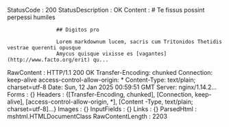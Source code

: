 

StatusCode        : 200
StatusDescription : OK
Content           : # Te fissus possint perpessi humiles
                    

                    ## Digitos pro
                    
                    Lorem markdownum lucem, sacris cum Tritonidos Thetidis vestrae querenti opusque
                    Amycus quisque vixisse es [vagantes](http://www.facto.org/erit) qu...

RawContent        : HTTP/1.1 200 OK
                    Transfer-Encoding: chunked
                    Connection: keep-alive
                    access-control-allow-origin: *
                    Content-Type: text/plain; charset=utf-8
                    Date: Sun, 12 Jan 2025 00:59:51 GMT
                    Server: nginx/1.14.2...
Forms             : {}
Headers           : {[Transfer-Encoding, chunked], [Connection, keep-alive], [access-control-allow-origin, *], [Content
                    -Type, text/plain; charset=utf-8]...}
Images            : {}
InputFields       : {}
Links             : {}
ParsedHtml        : mshtml.HTMLDocumentClass
RawContentLength  : 2203



